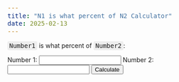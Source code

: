 ```yaml
---
title: "N1 is what percent of N2 Calculator"
date: 2025-02-13
---
```


<p><code>Number1</code> is what percent of <code>Number2</code>:</p>

<form id="bmi-form">
  <label for="num1">Number 1:</label>
  <input type="number" id="num1" required>
  <label for="num2">Number 2:</label>
  <input type="number" id="num2" required>
  <button type="button" onclick="calculateBMI()">Calculate</button>
</form>

<p id="bmi-result"></p>

<script>
  function calculateBMI() {
    var numOne = document.getElementById('num1').value;
    var numTwo = document.getElementById('num2').value;
    if (numOne && numTwo) {
      var percent = (numOne / numTwo) * 100;
      document.getElementById('bmi-result').innerText = percent.toFixed(0) + '%';
    }
  }
</script>

<style>
  code {
    font-size: inherit;
    background-color: #eee;
    padding: 2px 4px;
    border-radius: 3px;
  }
</style>